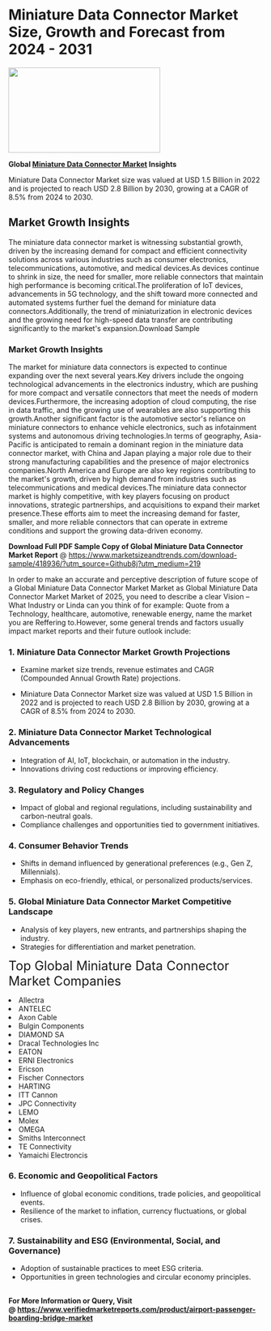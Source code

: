 <H1>Miniature Data Connector Market Size, Growth and Forecast from 2024 - 2031</H1><img class="aligncenter size-medium wp-image-584254" src="https://thirdeyenews.in/wp-content/uploads/2024/09/Global-Market-Research-300x168.jpeg" alt="" width="300" height="168" /><p><strong>Global&nbsp;<a href="https://www.marketsizeandtrends.com/download-sample/418936/?utm_source=Github8j?utm_medium=219">Miniature Data Connector Market</a> Insights</strong></p><p>Miniature Data Connector Market size was valued at USD 1.5 Billion in 2022 and is projected to reach USD 2.8 Billion by 2030, growing at a CAGR of 8.5% from 2024 to 2030.</p><p><h2>Market Growth Insights</h2> <p>The miniature data connector market is witnessing substantial growth, driven by the increasing demand for compact and efficient connectivity solutions across various industries such as consumer electronics, telecommunications, automotive, and medical devices.As devices continue to shrink in size, the need for smaller, more reliable connectors that maintain high performance is becoming critical.The proliferation of IoT devices, advancements in 5G technology, and the shift toward more connected and automated systems further fuel the demand for miniature data connectors.Additionally, the trend of miniaturization in electronic devices and the growing need for high-speed data transfer are contributing significantly to the market's expansion.Download Sample <h3>Market Growth Insights</h3> The market for miniature data connectors is expected to continue expanding over the next several years.Key drivers include the ongoing technological advancements in the electronics industry, which are pushing for more compact and versatile connectors that meet the needs of modern devices.Furthermore, the increasing adoption of cloud computing, the rise in data traffic, and the growing use of wearables are also supporting this growth.Another significant factor is the automotive sector's reliance on miniature connectors to enhance vehicle electronics, such as infotainment systems and autonomous driving technologies.In terms of geography, Asia-Pacific is anticipated to remain a dominant region in the miniature data connector market, with China and Japan playing a major role due to their strong manufacturing capabilities and the presence of major electronics companies.North America and Europe are also key regions contributing to the market's growth, driven by high demand from industries such as telecommunications and medical devices.The miniature data connector market is highly competitive, with key players focusing on product innovations, strategic partnerships, and acquisitions to expand their market presence.These efforts aim to meet the increasing demand for faster, smaller, and more reliable connectors that can operate in extreme conditions and support the growing data-driven economy.</p><p><span class=""><strong>Download Full PDF Sample Copy of Global Miniature Data Connector Market Report</strong> @ <a href="https://www.marketsizeandtrends.com/download-sample/418936/?utm_source=Github8j?utm_medium=219" target="_blank">https://www.marketsizeandtrends.com/download-sample/418936/?utm_source=Github8j?utm_medium=219</a></span></p><p>In order to make an accurate and perceptive description of future scope of a Global&nbsp;Miniature Data Connector Market Market as Global&nbsp;Miniature Data Connector Market Market of 2025, you need to describe a clear Vision &ndash; What Industry or Linda can you think of for example: Quote from a Technology, healthcare, automotive, renewable energy, name the market you are Reffering to.However, some general trends and factors usually impact market reports and their future outlook include:</p><h3>1.&nbsp;<strong>Miniature Data Connector Market Growth Projections</strong></h3><ul><li>Examine market size trends, revenue estimates and CAGR (Compounded Annual Growth Rate) projections.</li><li><p>Miniature Data Connector Market size was valued at USD 1.5 Billion in 2022 and is projected to reach USD 2.8 Billion by 2030, growing at a CAGR of 8.5% from 2024 to 2030.</p></li></ul><h3>2.&nbsp;<strong>Miniature Data Connector Market Technological Advancements</strong></h3><ul><li>Integration of AI, IoT, blockchain, or automation in the industry.</li><li>Innovations driving cost reductions or improving efficiency.</li></ul><h3>3.&nbsp;<strong>Regulatory and Policy Changes</strong></h3><ul><li>Impact of global and regional regulations, including sustainability and carbon-neutral goals.</li><li>Compliance challenges and opportunities tied to government initiatives.</li></ul><h3>4.&nbsp;<strong>Consumer Behavior Trends</strong></h3><ul><li>Shifts in demand influenced by generational preferences (e.g., Gen Z, Millennials).</li><li>Emphasis on eco-friendly, ethical, or personalized products/services.</li></ul><h3>5.&nbsp;<strong>Global Miniature Data Connector Market Competitive Landscape</strong></h3><ul><li>Analysis of key players, new entrants, and partnerships shaping the industry.</li><li>Strategies for differentiation and market penetration.</li></ul><p data-pm-slice="1 1 []"><span style="color: inherit; font-family: inherit; font-size: 25px;">Top Global Miniature Data Connector Market Companies</span></p><div class="" data-test-id=""><p><li>Allectra</li><li> ANTELEC</li><li> Axon Cable</li><li> Bulgin Components</li><li> DIAMOND SA</li><li> Dracal Technologies Inc</li><li> EATON</li><li> ERNI Electronics</li><li> Ericson</li><li> Fischer Connectors</li><li> HARTING</li><li> ITT Cannon</li><li> JPC Connectivity</li><li> LEMO</li><li> Molex</li><li> OMEGA</li><li> Smiths Interconnect</li><li> TE Connectivity</li><li> Yamaichi Electroncis</li></p></div><h3>6.&nbsp;<strong>Economic and Geopolitical Factors</strong></h3><ul><li>Influence of global economic conditions, trade policies, and geopolitical events.</li><li>Resilience of the market to inflation, currency fluctuations, or global crises.</li></ul><h3>7.&nbsp;<strong>Sustainability and ESG (Environmental, Social, and Governance)</strong></h3><ul><li>Adoption of sustainable practices to meet ESG criteria.</li><li>Opportunities in green technologies and circular economy principles.</li></ul><h2><strong style="font-size: 14px;">For More Information or Query, Visit @&nbsp;</strong><a style="background-color: #ffffff; font-size: 14px;" href="https://www.marketsizeandtrends.com/report/miniature-data-connector-market/" target="_blank">https://www.verifiedmarketreports.com/product/airport-passenger-boarding-bridge-market</a></h2>